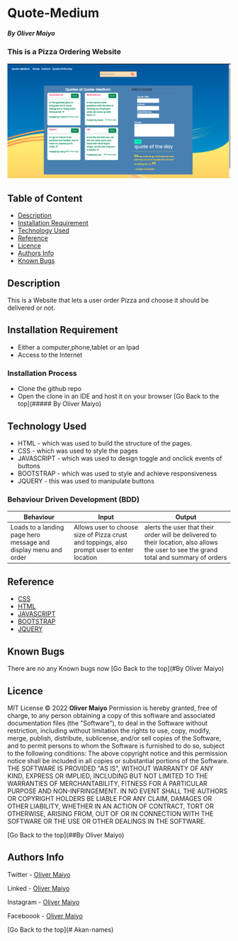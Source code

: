 # Quote-Medium
##### By Oliver Maiyo

### This is a Pizza Ordering Website
<img width="1440" alt="Landing page" src="https://raw.githubusercontent.com/Olliemint/Quote-Medium/main/src/assets/quotebg.png">

## Table of Content
+ [Description](#description)
+ [Installation Requirement](#Requirements)
+ [Technology Used](#technology-used)
+ [Reference](#reference)
+ [Licence](#licence)
+ [Authors Info](#Authors-Info)
+ [Known Bugs](#Known-Bugs)

## Description
<p>This is a Website that lets a user order Pizza and choose it should be delivered or not.</p>

## Installation Requirement
* Either a computer,phone,tablet or an Ipad
* Access to the Internet

### Installation Process
* Clone the github repo
* Open the clone in an IDE and host it on your browser
[Go Back to the top](##### By Oliver Maiyo)

## Technology Used
* HTML - which was used to build the structure of the pages.
* CSS - which was used to style the pages
* JAVASCRIPT - which was used to design toggle and onclick events of buttons
* BOOTSTRAP - which was used to style and achieve responsiveness
* JQUERY - this was used to manipulate buttons

### Behaviour Driven Development (BDD)

| Behaviour  | Input | Output |
| ------------- | ------------- | ------------- |
| Loads to a landing page hero message and display menu and order  | Allows user to choose size of Pizza crust and toppings, also prompt user to enter location |  alerts the user that their order will be delivered to their location, also allows the user to see the grand total and summary of orders |

## Reference
* [CSS](https://developer.mozilla.org/en-US/docs/Web/CSS)
* [HTML](https://developer.mozilla.org/en-US/docs/Glossary/HTML)
* [JAVASCRIPT](https://developer.mozilla.org/en-US/docs/Glossary/javascript)
* [BOOTSTRAP](https://developer.mozilla.org/en-US/docs/Glossary/bootstrap)
* [JQUERY](https://developer.mozilla.org/en-US/docs/Glossary/JQUERY)

## Known Bugs
There are no any Known bugs now
[Go Back to the top](#By Oliver Maiyo)


## Licence
MIT License
:copyright: 2022 **Oliver Maiyo**
Permission is hereby granted, free of charge, to any person obtaining a copy
of this software and associated documentation files (the "Software"), to deal
in the Software without restriction, including without limitation the rights
to use, copy, modify, merge, publish, distribute, sublicense, and/or sell
copies of the Software, and to permit persons to whom the Software is
furnished to do so, subject to the following conditions:
The above copyright notice and this permission notice shall be included in all
copies or substantial portions of the Software.
THE SOFTWARE IS PROVIDED "AS IS", WITHOUT WARRANTY OF ANY KIND, EXPRESS OR
IMPLIED, INCLUDING BUT NOT LIMITED TO THE WARRANTIES OF MERCHANTABILITY,
FITNESS FOR A PARTICULAR PURPOSE AND NON-INFRINGEMENT. IN NO EVENT SHALL THE
AUTHORS OR COPYRIGHT HOLDERS BE LIABLE FOR ANY CLAIM, DAMAGES OR OTHER
LIABILITY, WHETHER IN AN ACTION OF CONTRACT, TORT OR OTHERWISE, ARISING FROM,
OUT OF OR IN CONNECTION WITH THE SOFTWARE OR THE USE OR OTHER DEALINGS IN THE
SOFTWARE.


[Go Back to the top](##By Oliver Maiyo)


## Authors Info

Twitter - [Oliver Maiyo](https://twitter.com/Furymint)

Linked - [Oliver Maiyo](http://www.linkedin.com/in/oliver-maiyo-191943225)

Instagram - [Oliver Maiyo](https://www.instagram.com/oliver_koech_/)

Faceboook - [Oliver Maiyo](https://www.facebook.com/olibenie.koech)

[Go Back to the top](# Akan-names)
